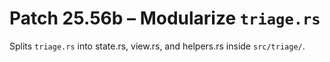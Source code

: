 # Patch 25.56b – Modularize `triage.rs`

Splits `triage.rs` into state.rs, view.rs, and helpers.rs inside `src/triage/`.
